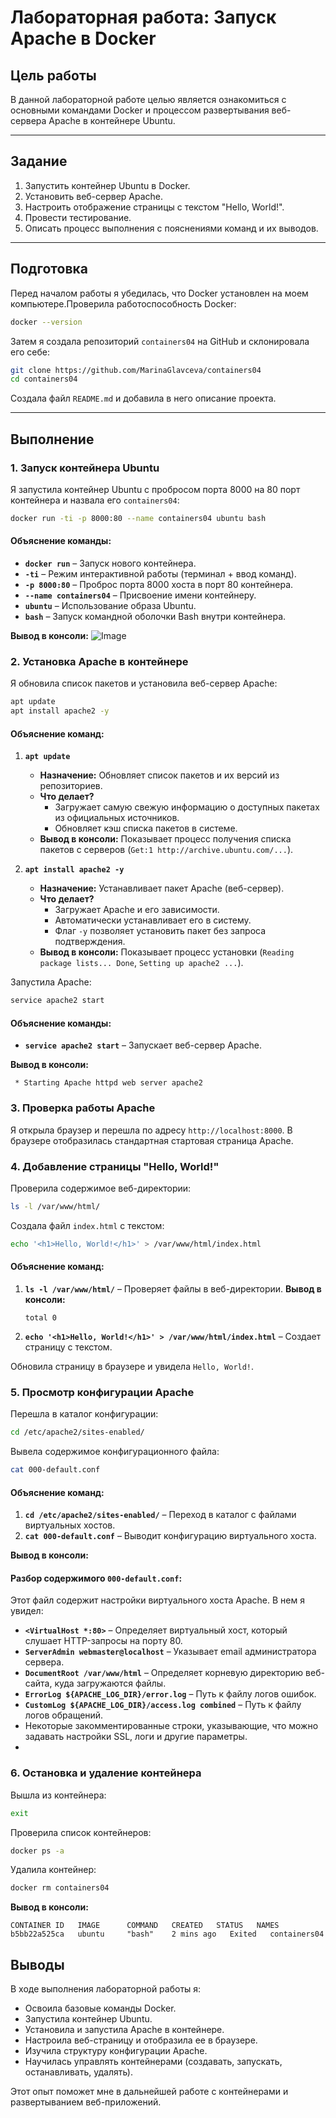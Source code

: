 # Лабораторная работа: Запуск Apache в Docker

## Цель работы
В данной лабораторной работе целью является ознакомиться с основными командами Docker и процессом развертывания веб-сервера Apache в контейнере Ubuntu.

---

## Задание
1. Запустить контейнер Ubuntu в Docker.
2. Установить веб-сервер Apache.
3. Настроить отображение страницы с текстом "Hello, World!".
4. Провести тестирование.
5. Описать процесс выполнения с пояснениями команд и их выводов.

---

## Подготовка
Перед началом работы я убедилась, что Docker установлен на моем компьютере.Проверила  работоспособность Docker:
```sh
docker --version
```

Затем я создала репозиторий `containers04` на GitHub и склонировала его себе:
```sh
git clone https://github.com/MarinaGlavceva/containers04
cd containers04
```

Создала файл `README.md` и добавила в него описание проекта.

---

## Выполнение
### 1. Запуск контейнера Ubuntu
Я запустила контейнер Ubuntu с пробросом порта 8000 на 80 порт контейнера и назвала его `containers04`:

```sh
docker run -ti -p 8000:80 --name containers04 ubuntu bash
```
#### Объяснение команды:
- **`docker run`** – Запуск нового контейнера.
- **`-ti`** – Режим интерактивной работы (терминал + ввод команд).
- **`-p 8000:80`** – Проброс порта 8000 хоста в порт 80 контейнера.
- **`--name containers04`** – Присвоение имени контейнеру.
- **`ubuntu`** – Использование образа Ubuntu.
- **`bash`** – Запуск командной оболочки Bash внутри контейнера.

**Вывод в консоли:**
![Image](https://github.com/user-attachments/assets/18153567-68b2-4fae-9d24-65708b35267f)

### 2. Установка Apache в контейнере
Я обновила список пакетов и установила веб-сервер Apache:
```sh
apt update
apt install apache2 -y
```
#### Объяснение команд:
1. **`apt update`**  
   - **Назначение:** Обновляет список пакетов и их версий из репозиториев.  
   - **Что делает?**  
     - Загружает самую свежую информацию о доступных пакетах из официальных источников.  
     - Обновляет кэш списка пакетов в системе.  
   - **Вывод в консоли:** Показывает процесс получения списка пакетов с серверов (`Get:1 http://archive.ubuntu.com/...`).

2. **`apt install apache2 -y`**  
   - **Назначение:** Устанавливает пакет Apache (веб-сервер).  
   - **Что делает?**  
     - Загружает Apache и его зависимости.  
     - Автоматически устанавливает его в систему.  
     - Флаг `-y` позволяет установить пакет без запроса подтверждения.  
   - **Вывод в консоли:** Показывает процесс установки (`Reading package lists... Done`, `Setting up apache2 ...`).


Запустила Apache:
```sh
service apache2 start
```
#### Объяснение команды:
- **`service apache2 start`** – Запускает веб-сервер Apache.

**Вывод в консоли:**
```
 * Starting Apache httpd web server apache2
```

### 3. Проверка работы Apache
Я открыла браузер и перешла по адресу `http://localhost:8000`. В браузере отобразилась стандартная стартовая страница Apache.

### 4. Добавление страницы "Hello, World!"
Проверила содержимое веб-директории:
```sh
ls -l /var/www/html/
```

Создала файл `index.html` с текстом:
```sh
echo '<h1>Hello, World!</h1>' > /var/www/html/index.html
```
#### Объяснение команд:
1. **`ls -l /var/www/html/`** – Проверяет файлы в веб-директории.
   **Вывод в консоли:**
   ```
   total 0
   ```
2. **`echo '<h1>Hello, World!</h1>' > /var/www/html/index.html`** – Создает страницу с текстом.

Обновила страницу в браузере и увидела `Hello, World!`.

### 5. Просмотр конфигурации Apache
Перешла в каталог конфигурации:
```sh
cd /etc/apache2/sites-enabled/
```

Вывела содержимое конфигурационного файла:
```sh
cat 000-default.conf
```
#### Объяснение команд:
1. **`cd /etc/apache2/sites-enabled/`** – Переход в каталог с файлами виртуальных хостов.
2. **`cat 000-default.conf`** – Выводит конфигурацию виртуального хоста.

**Вывод в консоли:**

#### Разбор содержимого `000-default.conf`:
Этот файл содержит настройки виртуального хоста Apache. В нем я увидел:
- **`<VirtualHost *:80>`** – Определяет виртуальный хост, который слушает HTTP-запросы на порту 80.
- **`ServerAdmin webmaster@localhost`** – Указывает email администратора сервера.
- **`DocumentRoot /var/www/html`** – Определяет корневую директорию веб-сайта, куда загружаются файлы.
- **`ErrorLog ${APACHE_LOG_DIR}/error.log`** – Путь к файлу логов ошибок.
- **`CustomLog ${APACHE_LOG_DIR}/access.log combined`** – Путь к файлу логов обращений.
- Некоторые закомментированные строки, указывающие, что можно задавать настройки SSL, логи и другие параметры.
- 
### 6. Остановка и удаление контейнера
Вышла из контейнера:
```sh
exit
```

Проверила список контейнеров:
```sh
docker ps -a
```

Удалила контейнер:
```sh
docker rm containers04
```

**Вывод в консоли:**
```
CONTAINER ID   IMAGE      COMMAND   CREATED   STATUS   NAMES
b5bb22a525ca   ubuntu     "bash"    2 mins ago   Exited   containers04
```

## Выводы
В ходе выполнения лабораторной работы я:
- Освоила базовые команды Docker.
- Запустила контейнер Ubuntu.
- Установила и запустила Apache в контейнере.
- Настроила веб-страницу и отобразила ее в браузере.
- Изучила структуру конфигурации Apache.
- Научилась управлять контейнерами (создавать, запускать, останавливать, удалять).

Этот опыт поможет мне в дальнейшей работе с контейнерами и развертыванием веб-приложений.



